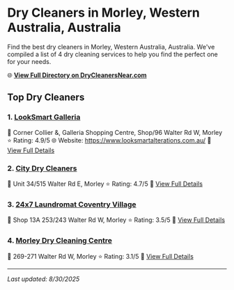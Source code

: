 # Dry Cleaners in Morley, Western Australia, Australia

Find the best dry cleaners in Morley, Western Australia, Australia. We've compiled a list of 4 dry cleaning services to help you find the perfect one for your needs.

🌐 **[View Full Directory on DryCleanersNear.com](https://drycleanersnear.com/city/Australia/Western%20Australia/Morley)**

## Top Dry Cleaners

### 1. [LookSmart Galleria](https://drycleanersnear.com/dryCleaner/68ad16871d9ee695c9253134/looksmart-galleria)
📍 Corner Collier &, Galleria Shopping Centre, Shop/96 Walter Rd W, Morley
⭐ Rating: 4.9/5
🌐 Website: https://www.looksmartalterations.com.au/
🔗 [View Full Details](https://drycleanersnear.com/dryCleaner/68ad16871d9ee695c9253134/looksmart-galleria)

### 2. [City Dry Cleaners](https://drycleanersnear.com/dryCleaner/68ad163f1d9ee695c9252e8a/city-dry-cleaners)
📍 Unit 34/515 Walter Rd E, Morley
⭐ Rating: 4.7/5
🔗 [View Full Details](https://drycleanersnear.com/dryCleaner/68ad163f1d9ee695c9252e8a/city-dry-cleaners)

### 3. [24x7 Laundromat Coventry Village](https://drycleanersnear.com/dryCleaner/68ad16af1d9ee695c92532ed/24x7-laundromat-coventry-village)
📍 Shop 13A 253/243 Walter Rd W, Morley
⭐ Rating: 3.5/5
🔗 [View Full Details](https://drycleanersnear.com/dryCleaner/68ad16af1d9ee695c92532ed/24x7-laundromat-coventry-village)

### 4. [Morley Dry Cleaning Centre](https://drycleanersnear.com/dryCleaner/68ad16901d9ee695c9253178/morley-dry-cleaning-centre)
📍 269-271 Walter Rd W, Morley
⭐ Rating: 3.1/5
🔗 [View Full Details](https://drycleanersnear.com/dryCleaner/68ad16901d9ee695c9253178/morley-dry-cleaning-centre)


---

*Last updated: 8/30/2025*
